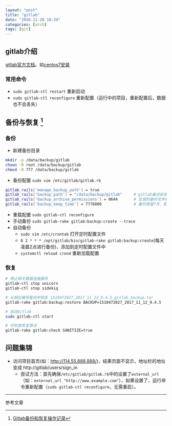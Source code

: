 ```yaml
---
layout: "post"
title: "gitlab"
date: "2016-11-20 10:39"
categories: [arch]
tags: [git]
---
```


## gitlab介绍

[gitlab官方文档](https://docs.gitlab.com/omnibus/README.html)。如[centos7安装](https://about.gitlab.com/downloads/#centos7)

### 常用命令

- `sudo gitlab-ctl restart` 重新启动
- `sudo gitlab-ctl reconfigure` 重新配置（运行中的项目，重新配置后，数据也不会丢失）

## 备份与恢复 [^1]

### 备份

- 新建备份目录

```bash
mkdir -p /data/backup/gitlab
chown -R root /data/backup/gitlab
chmod -R 777 /data/backup/gitlab
```
- 备份配置 `sudo vim /etc/gitlab/gitlab.rb`

```bash
gitlab_rails['manage_backup_path'] = true
gitlab_rails['backup_path'] = "/data/backup/gitlab"     # gitlab备份目录
gitlab_rails['backup_archive_permissions'] = 0644       # 生成的备份文件权限
gitlab_rails['backup_keep_time'] = 7776000              # 备份保留7天，即604800秒
```
- 重载配置 `sudo gitlab-ctl reconfigure`
- 手动备份 `sudo gitlab-rake gitlab:backup:create --trace`
- 自动备份
    - `sudo vim /etc/crontab` 打开定时配置文件
    - `0 2 * * * /opt/gitlab/bin/gitlab-rake gitlab:backup:create`(每天凌晨2点进行备份)，添加到定时配置文件中
    - `systemctl reload crond` 重新加载配置

### 恢复

```bash
# 停止相关数据连接服务
gitlab-ctl stop unicorn
gitlab-ctl stop sidekiq

# 从相应编号备份中恢复 1510472027_2017_11_12_9.4.5_gitlab_backup.tar
gitlab-rake gitlab:backup:restore BACKUP=1510472027_2017_11_12_9.4.5

# 启动Gitlab
sudo gitlab-ctl start

# 可检查恢复情况
gitlab-rake gitlab:check SANITIZE=true
```

## 问题集锦

- 访问项目首页(如：http://114.55.888.888/)，结果页面不显示，地址栏的地址变成 http://gitlab/users/sign_in
    - 尝试方法：首先确保`/etc/gitlab/gitlab.rb`中的设置了`external_url`（如：`external_url "http://www.example.com"`），如果设置了，运行命令重新配置（`sudo gitlab-ctl reconfigure`，无需重启）。



---

参考文章

[^1]: [Gitlab备份和恢复操作记录](https://www.cnblogs.com/kevingrace/p/7821529.html)